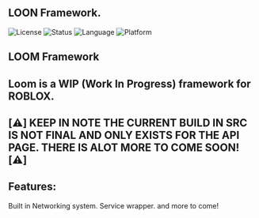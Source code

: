 ## LOON Framework.

![License](https://img.shields.io/badge/license-MIT-blue.svg)
![Status](https://img.shields.io/badge/status-incomplete-red)
![Language](https://img.shields.io/badge/language-Luau%20%2F%20Lua-yellow)
![Platform](https://img.shields.io/badge/platform-Roblox-blueviolet)

## LOOM Framework

## Loom is a WIP (Work In Progress) framework for ROBLOX.
## [⚠️] KEEP IN NOTE THE CURRENT BUILD IN SRC IS NOT FINAL AND ONLY EXISTS FOR THE API PAGE. THERE IS ALOT MORE TO COME SOON! [⚠️]

## Features:
Built in Networking system.
Service wrapper.
and more to come!
